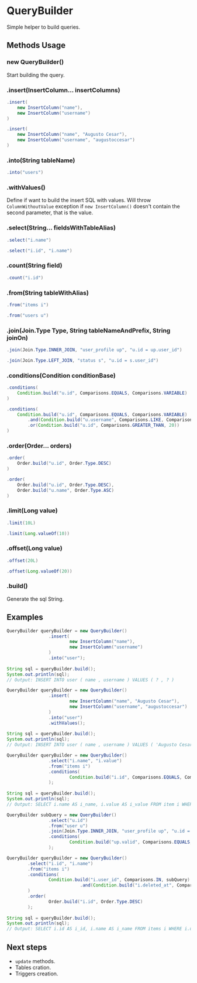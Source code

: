 # QueryBuilder

Simple helper to build queries.

## Methods Usage

### new QueryBuilder()

Start building the query.

### .insert(InsertColumn... insertColumns)

```java
.insert(
    new InsertColumn("name"),
    new InsertColumn("username")
)

.insert(
    new InsertColumn("name", "Augusto Cesar"),
    new InsertColumn("username", "augustoccesar")
)
```

### .into(String tableName)

```java
.into("users")
```

### .withValues()

Define if want to build the insert SQL with values. Will throw `ColumnWithoutValue` exception if `new InsertColumn()` doesn't contain the second parameter, that is the value.

### .select(String... fieldsWithTableAlias)

```java
.select("i.name")

.select("i.id", "i.name")
```

### .count(String field)

```java
.count("i.id")
```

### .from(String tableWithAlias)

```java
.from("items i")

.from("users u")
```

### .join(Join.Type Type, String tableNameAndPrefix, String joinOn)

```java
.join(Join.Type.INNER_JOIN, "user_profile up", "u.id = up.user_id")

.join(Join.Type.LEFT_JOIN, "status s", "u.id = s.user_id")
```

### .conditions(Condition conditionBase)

```java
.conditions(
    Condition.build("u.id", Comparisons.EQUALS, Comparisons.VARIABLE)
)

.conditions(
    Condition.build("u.id", Comparisons.EQUALS, Comparisons.VARIABLE)
        .and(Condition.build("u.username", Comparisons.LIKE, Comparisons.VARIABLE))
        .or(Condition.build("u.id", Comparisons.GREATER_THAN, 20))
)
```

### .order(Order... orders)

```java
.order(
    Order.build("u.id", Order.Type.DESC)
)

.order(
    Order.build("u.id", Order.Type.DESC),
    Order.build("u.name", Order.Type.ASC)
)
```


### .limit(Long value)

```java
.limit(10L)

.limit(Long.valueOf(10))
```

### .offset(Long value)

```java
.offset(20L)

.offset(Long.valueOf(20))
```

### .build()

Generate the sql String.

## Examples

```java
QueryBuilder queryBuilder = new QueryBuilder()
                .insert(
                        new InsertColumn("name"),
                        new InsertColumn("username")
                )
                .into("user");
                
String sql = queryBuilder.build();
System.out.println(sql);
// Output: INSERT INTO user ( name , username ) VALUES ( ? , ? )
```

```java
QueryBuilder queryBuilder = new QueryBuilder()
                .insert(
                        new InsertColumn("name", "Augusto Cesar"),
                        new InsertColumn("username", "augustoccesar")
                )
                .into("user")
                .withValues();
                
String sql = queryBuilder.build();
System.out.println(sql);
// Output: INSERT INTO user ( name , username ) VALUES ( 'Augusto Cesar' , 'augustoccesar' )
```

```java
QueryBuilder queryBuilder = new QueryBuilder()
                .select("i.name", "i.value")
                .from("items i")
                .conditions(
                        Condition.build("i.id", Comparisons.EQUALS, Comparisons.VARIABLE)
                );
                
String sql = queryBuilder.build();
System.out.println(sql);
// Output: SELECT i.name AS i_name, i.value AS i_value FROM item i WHERE i.id = ?
```

```java
QueryBuilder subQuery = new QueryBuilder()
                .select("u.id")
                .from("user u")
                .join(Join.Type.INNER_JOIN, "user_profile up", "u.id = up.user_id")
                .conditions(
                        Condition.build("up.valid", Comparisons.EQUALS, true)
                );

QueryBuilder queryBuilder = new QueryBuilder()
        .select("i.id", "i.name")
        .from("items i")
        .conditions(
                Condition.build("i.user_id", Comparisons.IN, subQuery)
                            .and(Condition.build("i.deleted_at", Comparisons.IS_NULL, null))
        )
        .order(
                Order.build("i.id", Order.Type.DESC)
        );
        
String sql = queryBuilder.build();
System.out.println(sql);
// Output: SELECT i.id AS i_id, i.name AS i_name FROM items i WHERE i.user_id IN ( SELECT u.id AS u_id FROM user u INNER JOIN user_profile up ON u.id = up.user_id WHERE up.valid = true ) AND i.deleted_at IS NULL ORDER BY i.id DESC
```

## Next steps

- `update` methods.
- Tables cration.
- Triggers creation.